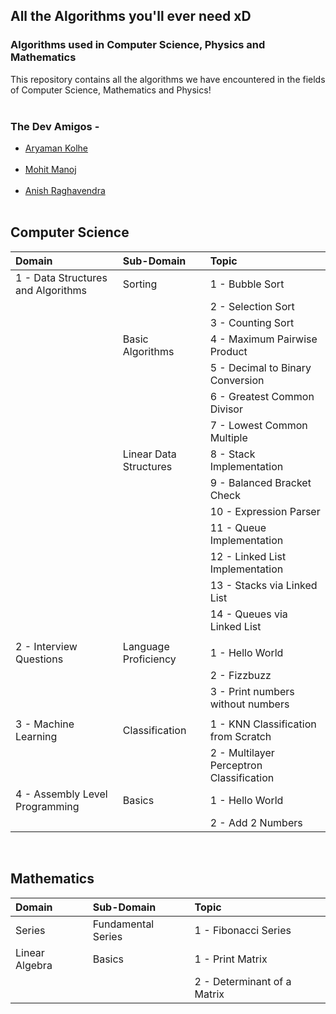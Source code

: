 ## All the Algorithms you'll ever need xD
### Algorithms used in Computer Science, Physics and Mathematics

This repository contains all the algorithms we have encountered in the fields of Computer Science, Mathematics and Physics!
<br><br>

### The Dev Amigos -
<ul>
    <li><a href="https://github.com/Chasmiccoder">Aryaman Kolhe</a></li><br>
    <li><a href="https://github.com/lolzone13">Mohit Manoj</a></li><br>
    <li><a href="https://github.com/z404">Anish Raghavendra</a></li><br>
</ul>

## Computer Science

|Domain|Sub-Domain|Topic|
|:-----|:---------|:----|
|1 - Data Structures and Algorithms|Sorting|1 - Bubble Sort|
|||2 - Selection Sort|
|||3 - Counting Sort|
||Basic Algorithms|4 - Maximum Pairwise Product|
|||5 - Decimal to Binary Conversion|
|||6 - Greatest Common Divisor|
|||7 - Lowest Common Multiple|
||Linear Data Structures|8 - Stack Implementation|
|||9 - Balanced Bracket Check|
|||10 - Expression Parser|
|||11 - Queue Implementation|
|||12 - Linked List Implementation|
|||13 - Stacks via Linked List|
|||14 - Queues via Linked List|
||||
|2 - Interview Questions|Language Proficiency|1 - Hello World|
|||2 - Fizzbuzz|
|||3 - Print numbers without numbers|
||||
|3 - Machine Learning|Classification|1 - KNN Classification from Scratch|
|||2 - Multilayer Perceptron Classification|
|4 - Assembly Level Programming|Basics|1 - Hello World|
|||2 - Add 2 Numbers|

<br>

## Mathematics

|Domain|Sub-Domain|Topic|
|:-----|:-----------------|:-------------------|
|Series|Fundamental Series|1 - Fibonacci Series|
|Linear Algebra|Basics|1 - Print Matrix|
|||2 - Determinant of a Matrix|



<!--
## Physics
Work in Progress..
-->
